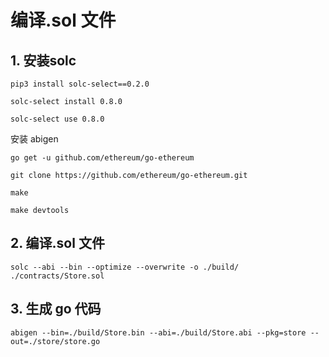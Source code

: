 # 编译.sol 文件

## 1. 安装solc

```shell
pip3 install solc-select==0.2.0

solc-select install 0.8.0

solc-select use 0.8.0
```

安装 abigen

```shell
go get -u github.com/ethereum/go-ethereum

git clone https://github.com/ethereum/go-ethereum.git

make

make devtools
```

## 2. 编译.sol 文件

```shell
solc --abi --bin --optimize --overwrite -o ./build/ ./contracts/Store.sol
```

## 3. 生成 go 代码

```shell
abigen --bin=./build/Store.bin --abi=./build/Store.abi --pkg=store --out=./store/store.go
```

